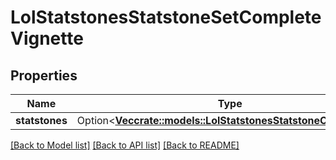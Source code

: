 # LolStatstonesStatstoneSetCompleteVignette

## Properties

Name | Type | Description | Notes
------------ | ------------- | ------------- | -------------
**statstones** | Option<[**Vec<crate::models::LolStatstonesStatstoneCompletion>**](LolStatstonesStatstoneCompletion.md)> |  | [optional]

[[Back to Model list]](../README.md#documentation-for-models) [[Back to API list]](../README.md#documentation-for-api-endpoints) [[Back to README]](../README.md)


